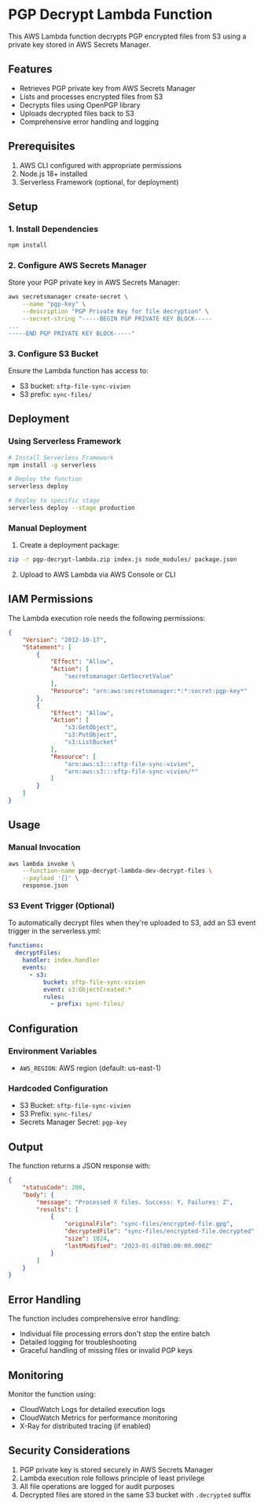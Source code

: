 # PGP Decrypt Lambda Function

This AWS Lambda function decrypts PGP encrypted files from S3 using a private key stored in AWS Secrets Manager.

## Features

- Retrieves PGP private key from AWS Secrets Manager
- Lists and processes encrypted files from S3
- Decrypts files using OpenPGP library
- Uploads decrypted files back to S3
- Comprehensive error handling and logging

## Prerequisites

1. AWS CLI configured with appropriate permissions
2. Node.js 18+ installed
3. Serverless Framework (optional, for deployment)

## Setup

### 1. Install Dependencies

```bash
npm install
```

### 2. Configure AWS Secrets Manager

Store your PGP private key in AWS Secrets Manager:

```bash
aws secretsmanager create-secret \
    --name "pgp-key" \
    --description "PGP Private Key for file decryption" \
    --secret-string "-----BEGIN PGP PRIVATE KEY BLOCK-----
...
-----END PGP PRIVATE KEY BLOCK-----"
```

### 3. Configure S3 Bucket

Ensure the Lambda function has access to:
- S3 bucket: `sftp-file-sync-vivien`
- S3 prefix: `sync-files/`

## Deployment

### Using Serverless Framework

```bash
# Install Serverless Framework
npm install -g serverless

# Deploy the function
serverless deploy

# Deploy to specific stage
serverless deploy --stage production
```

### Manual Deployment

1. Create a deployment package:
```bash
zip -r pgp-decrypt-lambda.zip index.js node_modules/ package.json
```

2. Upload to AWS Lambda via AWS Console or CLI

## IAM Permissions

The Lambda execution role needs the following permissions:

```json
{
    "Version": "2012-10-17",
    "Statement": [
        {
            "Effect": "Allow",
            "Action": [
                "secretsmanager:GetSecretValue"
            ],
            "Resource": "arn:aws:secretsmanager:*:*:secret:pgp-key*"
        },
        {
            "Effect": "Allow",
            "Action": [
                "s3:GetObject",
                "s3:PutObject",
                "s3:ListBucket"
            ],
            "Resource": [
                "arn:aws:s3:::sftp-file-sync-vivien",
                "arn:aws:s3:::sftp-file-sync-vivien/*"
            ]
        }
    ]
}
```

## Usage

### Manual Invocation

```bash
aws lambda invoke \
    --function-name pgp-decrypt-lambda-dev-decrypt-files \
    --payload '{}' \
    response.json
```

### S3 Event Trigger (Optional)

To automatically decrypt files when they're uploaded to S3, add an S3 event trigger in the serverless.yml:

```yaml
functions:
  decryptFiles:
    handler: index.handler
    events:
      - s3:
          bucket: sftp-file-sync-vivien
          event: s3:ObjectCreated:*
          rules:
            - prefix: sync-files/
```

## Configuration

### Environment Variables

- `AWS_REGION`: AWS region (default: us-east-1)

### Hardcoded Configuration

- S3 Bucket: `sftp-file-sync-vivien`
- S3 Prefix: `sync-files/`
- Secrets Manager Secret: `pgp-key`

## Output

The function returns a JSON response with:

```json
{
    "statusCode": 200,
    "body": {
        "message": "Processed X files. Success: Y, Failures: Z",
        "results": [
            {
                "originalFile": "sync-files/encrypted-file.gpg",
                "decryptedFile": "sync-files/encrypted-file.decrypted",
                "size": 1024,
                "lastModified": "2023-01-01T00:00:00.000Z"
            }
        ]
    }
}
```

## Error Handling

The function includes comprehensive error handling:

- Individual file processing errors don't stop the entire batch
- Detailed logging for troubleshooting
- Graceful handling of missing files or invalid PGP keys

## Monitoring

Monitor the function using:

- CloudWatch Logs for detailed execution logs
- CloudWatch Metrics for performance monitoring
- X-Ray for distributed tracing (if enabled)

## Security Considerations

1. PGP private key is stored securely in AWS Secrets Manager
2. Lambda execution role follows principle of least privilege
3. All file operations are logged for audit purposes
4. Decrypted files are stored in the same S3 bucket with `.decrypted` suffix
